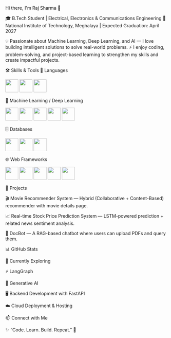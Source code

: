 Hi there, I'm Raj Sharma 👋

🎓 B.Tech Student | Electrical, Electronics & Communications Engineering
📍 National Institute of Technology, Meghalaya | Expected Graduation: April 2027

💡 Passionate about Machine Learning, Deep Learning, and AI — I love building intelligent solutions to solve real-world problems.
⚡ I enjoy coding, problem-solving, and project-based learning to strengthen my skills and create impactful projects.

🛠️ Skills & Tools
🚀 Languages
<p> <img src="https://cdn.jsdelivr.net/gh/devicons/devicon/icons/python/python-original.svg" width="40"/> <img src="https://cdn.jsdelivr.net/gh/devicons/devicon/icons/cplusplus/cplusplus-original.svg" width="40"/> <img src="https://cdn.jsdelivr.net/gh/devicons/devicon/icons/c/c-original.svg" width="40"/> </p>
🤖 Machine Learning / Deep Learning
<p> <img src="https://cdn.jsdelivr.net/gh/devicons/devicon/icons/tensorflow/tensorflow-original.svg" width="40"/> <img src="https://cdn.jsdelivr.net/gh/devicons/devicon/icons/pytorch/pytorch-original.svg" width="40"/> <img src="https://cdn.jsdelivr.net/gh/devicons/devicon/icons/numpy/numpy-original.svg" width="40"/> <img src="https://cdn.jsdelivr.net/gh/devicons/devicon/icons/pandas/pandas-original.svg" width="40"/> <img src="https://cdn.jsdelivr.net/gh/devicons/devicon/icons/scikitlearn/scikitlearn-original.svg" width="40"/> </p>
🗄️ Databases
<p> <img src="https://cdn.jsdelivr.net/gh/devicons/devicon/icons/mysql/mysql-original.svg" width="40"/> <img src="https://cdn.jsdelivr.net/gh/devicons/devicon/icons/postgresql/postgresql-original.svg" width="40"/> <img src="https://cdn.jsdelivr.net/gh/devicons/devicon/icons/sqlite/sqlite-original.svg" width="40"/> </p>
🌐 Web Frameworks
<p> <img src="https://cdn.jsdelivr.net/gh/devicons/devicon/icons/html5/html5-original.svg" width="40"/> <img src="https://cdn.jsdelivr.net/gh/devicons/devicon/icons/css3/css3-original.svg" width="40"/> <img src="https://cdn.jsdelivr.net/gh/devicons/devicon/icons/flask/flask-original.svg" width="40"/> <img src="https://cdn.jsdelivr.net/gh/devicons/devicon/icons/fastapi/fastapi-original.svg" width="40"/> <img src="https://streamlit.io/images/brand/streamlit-mark-color.png" width="40"/> </p>
🚀 Projects

🎬 Movie Recommender System — Hybrid (Collaborative + Content-Based) recommender with movie details page.

📈 Real-time Stock Price Prediction System — LSTM-powered prediction + related news sentiment analysis.

🤖 DocBot — A RAG-based chatbot where users can upload PDFs and query them.

📊 GitHub Stats




🌱 Currently Exploring

⚡ LangGraph

🎨 Generative AI

🖥️ Backend Development with FastAPI

☁️ Cloud Deployment & Hosting

📫 Connect with Me






✨ “Code. Learn. Build. Repeat.” 🚀
